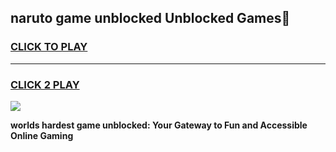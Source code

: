 
## naruto game unblocked Unblocked Games👋
<h3>
<a href="https://premium.freeplayer.one?title=naruto_game_unblocked&ref=16F">CLICK TO PLAY</a></h3>
<hr>

<h3>
<a href="https://premium.freeplayer.one?title=naruto_game_unblocked&ref=16F">CLICK 2 PLAY</a>
  
</h3>

<a href="https://premium.freeplayer.one?title=naruto_game_unblocked&ref=16F/"><img src="https://clearcache.store/games.png"></a>


**worlds hardest game unblocked: Your Gateway to Fun and Accessible Online Gaming**
